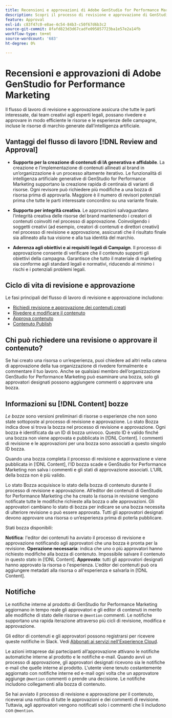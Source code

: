 ```yaml
---
title: Recensioni e approvazioni di Adobe GenStudio for Performance Marketing
description: Scopri il processo di revisione e approvazione di GenStudio for Performance Marketing.
feature: Approval
exl-id: c83f47c0-e8ae-4c54-84b3-c50f67d6b3c2
source-git-commit: 8fafd823d3d67cadfe095857723ba1e57e2a14fb
workflow-type: tm+mt
source-wordcount: '683'
ht-degree: 0%

---
```


# Recensioni e approvazioni di Adobe GenStudio for Performance Marketing

Il flusso di lavoro di revisione e approvazione assicura che tutte le parti interessate, dai team creativi agli esperti legali, possano rivedere e approvare in modo efficiente le risorse e le esperienze delle campagne, incluse le risorse di marchio generate dall’intelligenza artificiale.

## Vantaggi del flusso di lavoro [!DNL Review and Approval]

* **Supporto per la creazione di contenuti di IA generativa e affidabile**. La creazione e l’implementazione di contenuti allineati al brand in un’organizzazione è un processo altamente iterativo. Le funzionalità di intelligenza artificiale generative di GenStudio for Performance Marketing supportano la creazione rapida di centinaia di varianti di risorse. Ogni revisore può richiedere più modifiche a una bozza di risorsa prima di approvarla. Maggiore è il numero di revisori potenziali prima che tutte le parti interessate concordino su una variante finale.

* **Supporto per integrità creativa**. Le approvazioni salvaguardano l’integrità creativa delle risorse del brand mantenendo i creatori di contenuti coinvolti nel processo di approvazione. Coinvolgendo i soggetti creativi (ad esempio, creatori di contenuti e direttori creativi) nel processo di revisione e approvazione, assicurati che il risultato finale sia allineato alla tua visione e alla tua identità del marchio.

* **Aderenza agli obiettivi e ai requisiti legali di Campaign**. Il processo di approvazione consente di verificare che il contenuto supporti gli obiettivi della campagna. Garantisce che tutto il materiale di marketing sia conforme agli standard legali e normativi, riducendo al minimo i rischi e i potenziali problemi legali.

## Ciclo di vita di revisione e approvazione

Le fasi principali del flusso di lavoro di revisione e approvazione includono:

* [Richiedi revisione e approvazione dei contenuti creati](./request-review.md)
* [Rivedere e modificare il contenuto](./review-and-edit.md)
* [Approva contenuto](./approve-content.md)
* [Contenuto Publish](./publish-content.md)

## Chi può richiedere una revisione o approvare il contenuto?

Se hai creato una risorsa o un’esperienza, puoi chiedere ad altri nella catena di approvazione della tua organizzazione di rivedere formalmente e commentare il tuo lavoro. Anche se qualsiasi membro dell’organizzazione GenStudio for Performance Marketing può esaminare una bozza, solo gli approvatori designati possono aggiungere commenti o approvare una bozza.

## Informazioni su [!DNL Content] bozze

_Le bozze_ sono versioni preliminari di risorse o esperienze che non sono state sottoposte al processo di revisione e approvazione. Lo stato Bozza indica dove si trova la bozza nel processo di revisione e approvazione. Ogni bozza è identificata da un ID di bozza univoco. Questo ID è valido finché una bozza non viene approvata e pubblicata in [!DNL Content]. I commenti di revisione e le approvazioni per una bozza sono associati a questo singolo ID bozza.

Quando una bozza completa il processo di revisione e approvazione e viene pubblicata in [!DNL Content], l&#39;ID bozza scade e GenStudio for Performance Marketing non salva i commenti e gli stati di approvazione associati. L’URL della bozza non è più valido.

Lo stato Bozza acquisisce lo stato della bozza di contenuto durante il processo di revisione e approvazione. All’editor dei contenuti di GenStudio for Performance Marketing che ha creato la risorsa in revisione vengono notificate tutte le modifiche richieste alla bozza o alle approvazioni. Gli approvatori cambiano lo stato di bozza per indicare se una bozza necessita di ulteriore revisione o può essere approvata. Tutti gli approvatori designati devono approvare una risorsa o un’esperienza prima di poterla pubblicare.

Stati bozza disponibili:

**Notifica**: l&#39;editor dei contenuti ha avviato il processo di revisione e approvazione notificando agli approvatori che una bozza è pronta per la revisione.
**Operazione necessaria**: indica che uno o più approvatori hanno richiesto modifiche alla bozza di contenuto. Impossibile salvare il contenuto in questo stato in [!DNL Content].
**Approvato**: tutti gli approvatori designati hanno approvato la risorsa o l&#39;esperienza. L&#39;editor dei contenuti può ora aggiungere metadati alla risorsa o all&#39;esperienza e salvarla in [!DNL Content].

## Notifiche

Le notifiche interne al prodotto di GenStudio for Performance Marketing aggiornano in tempo reale gli approvatori e gli editor di contenuti in merito alle modifiche di stato delle risorse e `@mention` commenti. Le notifiche supportano una rapida iterazione attraverso più cicli di revisione, modifica e approvazione.

Gli editor di contenuti e gli approvatori possono registrarsi per ricevere queste notifiche in Slack. Vedi [Abbonati ai servizi nell&#39;Experience Cloud](https://experienceleague.adobe.com/en/docs/core-services/interface/features/account-preferences#slack).

Le azioni intraprese dai partecipanti all’approvazione attivano le notifiche automatiche interne al prodotto e le notifiche e-mail. Quando avvii un processo di approvazione, gli approvatori designati ricevono sia le notifiche e-mail che quelle interne al prodotto. L&#39;utente viene tenuto costantemente aggiornato con notifiche interne ed e-mail ogni volta che un approvatore aggiunge `@mention` commenti o prende una decisione. Le notifiche includono collegamenti alla bozza di contenuto.

Se hai avviato il processo di revisione e approvazione per il contenuto, riceverai una notifica di tutte le approvazioni e dei commenti di revisione. Tuttavia, agli approvatori vengono notificati solo i commenti che li includono con `@mention`.

